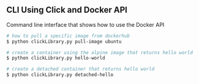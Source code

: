 ## CLI Using Click and Docker API

Command line interface that shows how to use the Docker API

```bash
# how to pull a specific image from dockerhub 
$ python clickLibrary.py pull-image ubuntu

# create a container using the alpine image that returns hello world
$ python clickLibrary.py hello-world

# create a detached container that returns hello world
$ python clickLibrary.py detached-hello
```